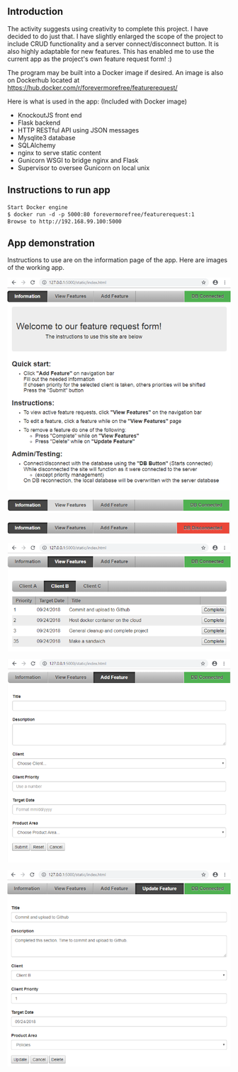 ## Introduction
The activity suggests using creativity to complete this project. I have decided to do just that. I have slightly enlarged the scope of the project to include CRUD functionality and a server connect/disconnect button. It is also highly adaptable for new features. This has enabled me to use the current app as the project's own feature request form! :)

The program may be built into a Docker image if desired. An image is also on Dockerhub located at https://hub.docker.com/r/forevermorefree/featurerequest/

Here is what is used in the app: (Included with Docker image)
* KnockoutJS front end
* Flask backend
* HTTP RESTful API using JSON messages
* Mysqlite3 database
* SQLAlchemy
* nginx to serve static content
* Gunicorn WSGI to bridge nginx and Flask
* Supervisor to oversee Gunicorn on local unix


## Instructions to run app
```shell
Start Docker engine
$ docker run -d -p 5000:80 forevermorefree/featurerequest:1
Browse to http://192.168.99.100:5000
```



## App demonstration
Instructions to use are on the information page of the app.
Here are images of the working app.

![Alt text](/documentation/introduction.png?raw=true "Introduction")

![Alt text](/documentation/connected.png?raw=true "Shows 'DB connected'")

![Alt text](/documentation/disconnected.png?raw=true "Shows 'DB disconnected'")

![Alt text](/documentation/viewFeatures.png?raw=true "View Features")

![Alt text](/documentation/addFeature.png?raw=true "Add Features")

![Alt text](/documentation/updateFeature.png?raw=true "Update Feature")
